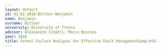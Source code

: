 ```yaml
---
layout: default 
id: 01-01-2016-Bittner-Benjamin
name: Benjamin
surname: Bittner
university: University of Trento
advisor: Alessandro Cimatti, Marco Bozzano
year: 2016
title: Formal Failure Analyses for Effective Fault Management&amp;#58; An Aerospace Perspective
---
```

